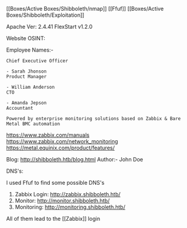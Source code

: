 [[Boxes/Active Boxes/Shibboleth/nmap]]
[[Ffuf]]
[[Boxes/Active Boxes/Shibboleth/Exploitation]]

Apache Ver: 2.4.41
FlexStart v1.2.0

Website OSINT:

Employee Names:-

```- Walter White
Chief Executive Officer

- Sarah Jhonson
Product Manager

- William Anderson
CTO

- Amanda Jepson
Accountant
```

`Powered by enterprise monitoring solutions based on Zabbix & Bare Metal BMC automation`

https://www.zabbix.com/manuals
https://www.zabbix.com/network_monitoring
https://metal.equinix.com/product/features/

Blog:
http://shibboleth.htb/blog.html
Author:- John Doe

DNS's:

I used Ffuf to find some possible DNS's

1. Zabbix Login: http://zabbix.shibboleth.htb/
2. Monitor: http://monitor.shibboleth.htb/
3. Monitoring: http://monitoring.shibboleth.htb/

All of them lead to the [[Zabbix]] login